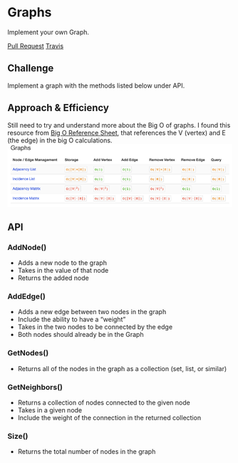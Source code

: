 # Graphs
Implement your own Graph.

[Pull Request](https://github.com/etrainor/data-structures-and-algorithms/pull/65)
[Travis]()

## Challenge
Implement a graph with the methods listed below under API.

## Approach & Efficiency
Still need to try and understand more about the Big O of graphs. I found this resource from [Big O Reference Sheet](http://bigoref.com/), that references the V (vertex) and E (the edge) in the big O calculations.
![screenshot](./graph-bigO.png)

## API
### AddNode()
* Adds a new node to the graph
* Takes in the value of that node
* Returns the added node
### AddEdge()
* Adds a new edge between two nodes in the graph
* Include the ability to have a “weight”
* Takes in the two nodes to be connected by the edge
* Both nodes should already be in the Graph
### GetNodes()
* Returns all of the nodes in the graph as a collection (set, list, or similar)
### GetNeighbors()
* Returns a collection of nodes connected to the given node
* Takes in a given node
* Include the weight of the connection in the returned collection
### Size()
* Returns the total number of nodes in the graph